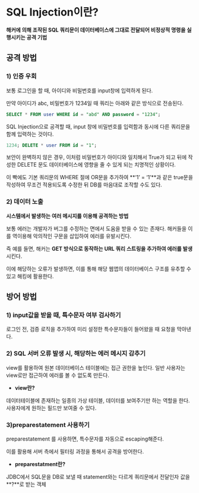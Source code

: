# SQL Injection이란?

**해커에 의해 조작된 SQL 쿼리문이 데이터베이스에 그대로 전달되어 비정상적 명령을 실행시키는 공격 기법**

## 공격 방법

### 1) 인증 우회

보통 로그인을 할 때, 아이디와 비밀번호를 input창에 입력하게 된다. 

만약 아이디가 abc, 비밀번호가 1234일 때 쿼리는 아래와 같은 방식으로 전송된다.

```sql
SELECT * FROM user WHERE id = "abd" AND password = "1234";
```

SQL Injection으로 공격할 때, input 창에 비밀번호를 입력함과 동시에 다른 쿼리문을 함께 입력하는 것이다.

```sql
1234; DELETE * user FROM id = "1";
```

보안이 완벽하지 않은 경우, 이처럼 비밀번호가 아이디와 일치해서 True가 되고 뒤에 작성한 DELETE 문도 데이터베이스에 영향을 줄 수 있게 되는 치명적인 상황이다.

이 빡에도 기본 쿼리문의 WHERE 절에 OR문을 추가하여 **‘1’ = ‘1’**과 같은 true문을 작성하여 무조건 적용되도록 수정한 뒤 DB를 마음대로 조작할 수도 있다.

### 2) 데이터 노출

**시스템에서 발생하는 여러 메시지를 이용해 공격하는 방법**

보통 에러는 개발자가 버그를 수정하는 면에서 도움을 받을 수 있는 존재다. 해커들을 이를 역이용해 악의적인 구문을 삽입하여 에러를 유발시킨다.

즉 예를 들면, 해커는 **GET 방식으로 동작하는 URL 쿼리 스트링을 추가하여 에러를 발생**시킨다.

이에 해당하는 오류가 발생하면, 이를 통해 해당 웹앱의 데이터베이스 구조를 유추할 수 있고 해킹에 활용한다.

## 방어 방법

### 1) input값을 받을 때, 특수문자 여부 검사하기

로그인 전, 검증 로직을 추가하여 미리 설정한 특수문자들이 들어왔을 때 요청을 막아낸다.

### 2) SQL 서버 오류 발생 시, 해당하는 에러 메시지 감추기

view를 활용하여 원본 데이터베이스 테이블에는 접근 권한을 높인다. 일반 사용자는 view로만 접근하여 에러를 볼 수 없도록 만든다.

- **view란?**

데이터테이블에 존재하는 일종의 가상 테이블, 데이터를 보여주기만 하는 역할을 한다. 사용자에게 원하는 필드만 보여줄 수 있다.

### 3)preparestatement 사용하기

preparestatement 를 사용하면, 특수문자를 자동으로  escaping해준다. 

이를 활용해 서버 측에서 필터링 과정을 통해서 공격을 방어한다.

- **preparestatment란?**

JDBC에서 SQL문을 DB로 보낼 때 statement와는 다르게 쿼리문에서 전달인자 값을 **?**로 받는 객체